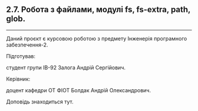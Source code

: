 ## 2.7. Робота з файлами, модулі fs, fs-extra, path, glob.
* * *

Даний проєкт є курсовою роботою з предмету Інженерія програмного забезпечення-2.  

Підготував:

студент групи ІВ-92 Залога Андрій Сергійович.

Керівник:

доцент кафедри ОТ ФІОТ Болдак Андрій Олександрович.

Доповідь знаходиться тут.

